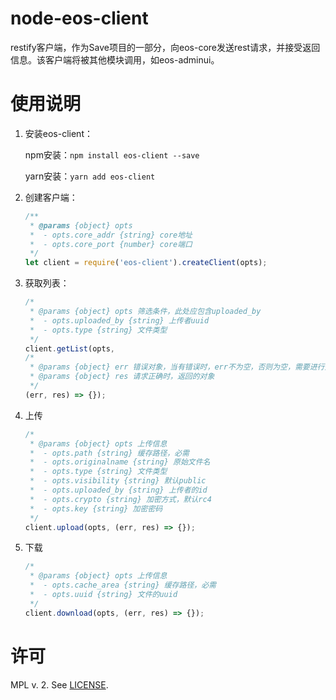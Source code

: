 # node-eos-client
restify客户端，作为Save项目的一部分，向eos-core发送rest请求，并接受返回信息。该客户端将被其他模块调用，如eos-adminui。

# 使用说明
1. 安装eos-client：
      
      npm安装：`npm install eos-client --save`

      yarn安装：`yarn add eos-client`

2. 创建客户端：

    ```js
    /**
     * @params {object} opts
     *  - opts.core_addr {string} core地址
     *  - opts.core_port {number} core端口
     */
    let client = require('eos-client').createClient(opts);
    ```

3. 获取列表：
    
    ```js
    /*
     * @params {object} opts 筛选条件，此处应包含uploaded_by
     *  - opts.uploaded_by {string} 上传者uuid 
     *  - opts.type {string} 文件类型
     */
    client.getList(opts, 
    /*
     * @params {object} err 错误对象，当有错误时，err不为空，否则为空，需要进行处理
     * @params {object} res 请求正确时，返回的对象
     */
    (err, res) => {});
    ```

4. 上传
    
    ```js
    /*
     * @params {object} opts 上传信息
     *  - opts.path {string} 缓存路径，必需
     *  - opts.originalname {string} 原始文件名
     *  - opts.type {string} 文件类型
     *  - opts.visibility {string} 默认public
     *  - opts.uploaded_by {string} 上传者的id
     *  - opts.crypto {string} 加密方式，默认rc4
     *  - opts.key {string} 加密密码
     */
    client.upload(opts, (err, res) => {});
    ```

5. 下载
    
    ```js
    /*
     * @params {object} opts 上传信息
     *  - opts.cache_area {string} 缓存路径，必需
     *  - opts.uuid {string} 文件的uuid
     */
    client.download(opts, (err, res) => {});
    ```

# 许可
MPL v. 2. See [LICENSE](./LICENSE).
